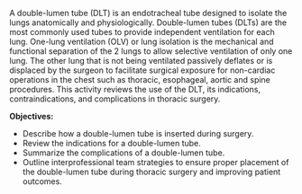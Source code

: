 A double-lumen tube (DLT) is an endotracheal tube designed to isolate the lungs anatomically and physiologically. Double-lumen tubes (DLTs) are the most commonly used tubes to provide independent ventilation for each lung. One-lung ventilation (OLV) or lung isolation is the mechanical and functional separation of the 2 lungs to allow selective ventilation of only one lung. The other lung that is not being ventilated passively deflates or is displaced by the surgeon to facilitate surgical exposure for non-cardiac operations in the chest such as thoracic, esophageal, aortic and spine procedures. This activity reviews the use of the DLT, its indications, contraindications, and complications in thoracic surgery.

**Objectives:**
- Describe how a double-lumen tube is inserted during surgery.
- Review the indications for a double-lumen tube.
- Summarize the complications of a double-lumen tube.
- Outline interprofessional team strategies to ensure proper placement of the double-lumen tube during thoracic surgery and improving patient outcomes.